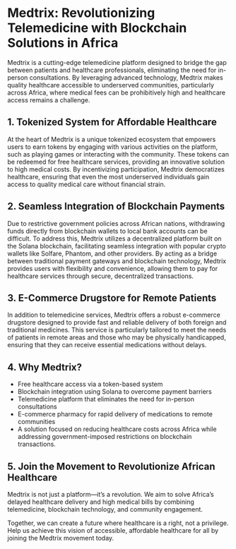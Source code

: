 # Medtrix: Revolutionizing Telemedicine with Blockchain Solutions in Africa

Medtrix is a cutting-edge telemedicine platform designed to bridge the gap between patients and healthcare professionals, eliminating the need for in-person consultations. By leveraging advanced technology, Medtrix makes quality healthcare accessible to underserved communities, particularly across Africa, where medical fees can be prohibitively high and healthcare access remains a challenge.

## 1. Tokenized System for Affordable Healthcare
At the heart of Medtrix is a unique tokenized ecosystem that empowers users to earn tokens by engaging with various activities on the platform, such as playing games or interacting with the community. These tokens can be redeemed for free healthcare services, providing an innovative solution to high medical costs. By incentivizing participation, Medtrix democratizes healthcare, ensuring that even the most underserved individuals gain access to quality medical care without financial strain.

## 2. Seamless Integration of Blockchain Payments
Due to restrictive government policies across African nations, withdrawing funds directly from blockchain wallets to local bank accounts can be difficult. To address this, Medtrix utilizes a decentralized platform built on the Solana blockchain, facilitating seamless integration with popular crypto wallets like Solfare, Phantom, and other providers. By acting as a bridge between traditional payment gateways and blockchain technology, Medtrix provides users with flexibility and convenience, allowing them to pay for healthcare services through secure, decentralized transactions.

## 3. E-Commerce Drugstore for Remote Patients
In addition to telemedicine services, Medtrix offers a robust e-commerce drugstore designed to provide fast and reliable delivery of both foreign and traditional medicines. This service is particularly tailored to meet the needs of patients in remote areas and those who may be physically handicapped, ensuring that they can receive essential medications without delays.

## 4. Why Medtrix?
- Free healthcare access via a token-based system
- Blockchain integration using Solana to overcome payment barriers
- Telemedicine platform that eliminates the need for in-person consultations
- E-commerce pharmacy for rapid delivery of medications to remote communities
- A solution focused on reducing healthcare costs across Africa while addressing government-imposed restrictions on blockchain transactions.

## 5. Join the Movement to Revolutionize African Healthcare
Medtrix is not just a platform—it’s a revolution. We aim to solve Africa’s delayed healthcare delivery and high medical bills by combining telemedicine, blockchain technology, and community engagement.

Together, we can create a future where healthcare is a right, not a privilege. Help us achieve this vision of accessible, affordable healthcare for all by joining the Medtrix movement today.

